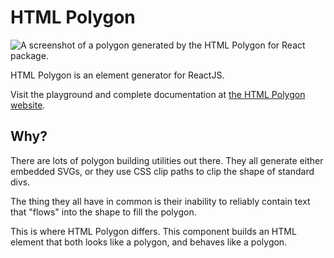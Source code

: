 # HTML Polygon

![A screenshot of a polygon generated by the HTML Polygon for React package.](https://github.com/sambauers/html-polygon/assets/1025156/c5ee5aa5-fb76-428e-89f4-db3fcd096284)

HTML Polygon is an element generator for ReactJS.

Visit the playground and complete documentation at [the HTML Polygon website](https://html-polygon.sambauers.com).

## Why?

There are lots of polygon building utilities out there. They all generate
either embedded SVGs, or they use CSS clip paths to clip the shape of standard
divs.

The thing they all have in common is their inability to reliably contain text
that "flows" into the shape to fill the polygon.

This is where HTML Polygon differs. This component builds an HTML element that
both looks like a polygon, and behaves like a polygon.
